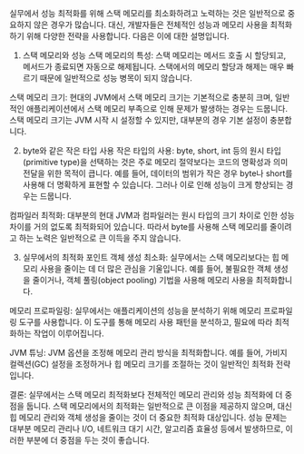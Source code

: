 실무에서 성능 최적화를 위해 스택 메모리를 최소화하려고 노력하는 것은 일반적으로 중요하지 않은 경우가 많습니다. 대신, 개발자들은 전체적인 성능과 메모리 사용을 최적화하기 위해 다양한 전략을 사용합니다. 다음은 이에 대한 설명입니다.

1. 스택 메모리와 성능
스택 메모리의 특성: 스택 메모리는 메서드 호출 시 할당되고, 메서드가 종료되면 자동으로 해제됩니다. 스택에서의 메모리 할당과 해제는 매우 빠르기 때문에 일반적으로 성능 병목이 되지 않습니다.

스택 메모리 크기: 현대의 JVM에서 스택 메모리 크기는 기본적으로 충분히 크며, 일반적인 애플리케이션에서 스택 메모리 부족으로 인해 문제가 발생하는 경우는 드뭅니다. 스택 메모리 크기는 JVM 시작 시 설정할 수 있지만, 대부분의 경우 기본 설정이 충분합니다.

2. byte와 같은 작은 타입 사용
작은 타입의 사용: byte, short, int 등의 원시 타입(primitive type)을 선택하는 것은 주로 메모리 절약보다는 코드의 명확성과 의미 전달을 위한 목적이 큽니다. 예를 들어, 데이터의 범위가 작은 경우 byte나 short를 사용해 더 명확하게 표현할 수 있습니다. 그러나 이로 인해 성능이 크게 향상되는 경우는 드뭅니다.

컴파일러 최적화: 대부분의 현대 JVM과 컴파일러는 원시 타입의 크기 차이로 인한 성능 차이를 거의 없도록 최적화되어 있습니다. 따라서 byte를 사용해 스택 메모리를 줄이려고 하는 노력은 일반적으로 큰 이득을 주지 않습니다.

3. 실무에서의 최적화 포인트
객체 생성 최소화: 실무에서는 스택 메모리보다는 힙 메모리 사용을 줄이는 데 더 많은 관심을 기울입니다. 예를 들어, 불필요한 객체 생성을 줄이거나, 객체 풀링(object pooling) 기법을 사용해 메모리 사용을 최적화합니다.

메모리 프로파일링: 실무에서는 애플리케이션의 성능을 분석하기 위해 메모리 프로파일링 도구를 사용합니다. 이 도구를 통해 메모리 사용 패턴을 분석하고, 필요에 따라 최적화하는 작업이 이루어집니다.

JVM 튜닝: JVM 옵션을 조정해 메모리 관리 방식을 최적화합니다. 예를 들어, 가비지 컬렉션(GC) 설정을 조정하거나 힙 메모리 크기를 조절하는 것이 일반적인 최적화 전략입니다.

결론:
실무에서는 스택 메모리 최적화보다 전체적인 메모리 관리와 성능 최적화에 더 중점을 둡니다. 스택 메모리에서의 최적화는 일반적으로 큰 이점을 제공하지 않으며, 대신 힙 메모리 관리와 객체 생성을 줄이는 것이 더 중요한 최적화 대상입니다. 성능 문제는 대부분 메모리 관리나 I/O, 네트워크 대기 시간, 알고리즘 효율성 등에서 발생하므로, 이러한 부분에 더 중점을 두는 것이 좋습니다.
